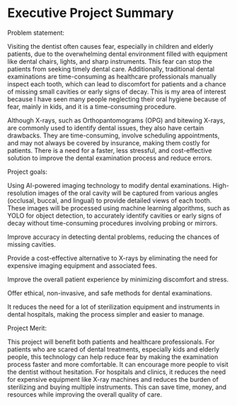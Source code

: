 # Executive Project Summary
Problem statement:  

Visiting the dentist often causes fear, especially in children and elderly patients, due to the overwhelming dental environment filled with equipment like dental chairs, lights, and sharp instruments. This fear can stop the patients from seeking timely dental care. Additionally, traditional dental examinations are time-consuming as healthcare professionals manually inspect each tooth, which can lead to discomfort for patients and a chance of missing small cavities or early signs of decay.  This is my area of interest because I have seen many people neglecting their oral hygiene because of fear, mainly in kids, and it is a time-consuming procedure.  

Although X-rays, such as Orthopantomograms (OPG) and bitewing X-rays, are commonly used to identify dental issues, they also have certain drawbacks. They are time-consuming, involve scheduling appointments, and may not always be covered by insurance, making them costly for patients. There is a need for a faster, less stressful, and cost-effective solution to improve the dental examination process and reduce errors. 

 
Project goals: 

Using AI-powered imaging technology to modify dental examinations. High-resolution images of the oral cavity will be captured from various angles (occlusal, buccal, and lingual) to provide detailed views of each tooth. These images will be processed using machine learning algorithms, such as YOLO for object detection, to accurately identify cavities or early signs of decay without time-consuming procedures involving probing or mirrors. 


Improve accuracy in detecting dental problems, reducing the chances of missing cavities.   

Provide a cost-effective alternative to X-rays by eliminating the need for expensive imaging equipment and associated fees.   

Improve the overall patient experience by minimizing discomfort and stress.   

Offer ethical, non-invasive, and safe methods for dental examinations.   

It reduces the need for a lot of sterilization equipment and instruments in dental hospitals, making the process simpler and easier to manage. 

 

 

Project Merit: 

This project will benefit both patients and healthcare professionals. For patients who are scared of dental treatments, especially kids and elderly people, this technology can help reduce fear by making the examination process faster and more comfortable. It can encourage more people to visit the dentist without hesitation. For hospitals and clinics, it reduces the need for expensive equipment like X-ray machines and reduces the burden of sterilizing and buying multiple instruments. This can save time, money, and resources while improving the overall quality of care. 
